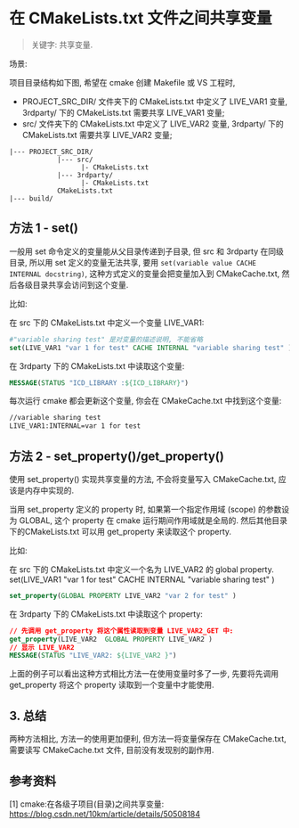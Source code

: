 # 在 CMakeLists.txt 文件之间共享变量  

> 关键字: 共享变量.   

场景:  

项目目录结构如下图, 希望在 cmake 创建 Makefile 或 VS 工程时,  

- PROJECT_SRC_DIR/ 文件夹下的 CMakeLists.txt 中定义了 LIVE_VAR1 变量,  3rdparty/ 下的 CMakeLists.txt 需要共享 LIVE_VAR1 变量;   
- src/ 文件夹下的 CMakeLists.txt 中定义了 LIVE_VAR2 变量, 3rdparty/ 下的 CMakeLists.txt 需要共享 LIVE_VAR2 变量;   

```
|--- PROJECT_SRC_DIR/
            |--- src/
                  |- CMakeLists.txt
            |--- 3rdparty/
                  |- CMakeLists.txt
            CMakeLists.txt
|--- build/
```

## 方法 1 - set()  

一般用 set 命令定义的变量能从父目录传递到子目录, 但 src 和 3rdparty 在同级目录, 所以用 set 定义的变量无法共享, 要用 `set(variable value CACHE INTERNAL docstring)`, 这种方式定义的变量会把变量加入到 CMakeCache.txt, 然后各级目录共享会访问到这个变量.  

比如:  

在 src 下的 CMakeLists.txt 中定义一个变量 LIVE_VAR1:  

```cmake
#"variable sharing test" 是对变量的描述说明, 不能省略
set(LIVE_VAR1 "var 1 for test" CACHE INTERNAL "variable sharing test" )
```

在 3rdparty 下的 CMakeLists.txt 中读取这个变量:  

```cmake
MESSAGE(STATUS "ICD_LIBRARY :${ICD_LIBRARY}")
```

每次运行 cmake 都会更新这个变量, 你会在 CMakeCache.txt 中找到这个变量:  

```txt
//variable sharing test
LIVE_VAR1:INTERNAL=var 1 for test
```

## 方法 2 - set_property()/get_property()  

使用 set_property() 实现共享变量的方法, 不会将变量写入 CMakeCache.txt, 应该是内存中实现的.   

当用 set_property 定义的 property 时, 如果第一个指定作用域 (scope) 的参数设为 GLOBAL, 这个 property 在 cmake 运行期间作用域就是全局的. 然后其他目录下的CMakeLists.txt 可以用 get_property 来读取这个 property.  

比如:   

在 src 下的 CMakeLists.txt 中定义一个名为 LIVE_VAR2 的 global property.  
set(LIVE_VAR1 "var 1 for test" CACHE INTERNAL "variable sharing test" )

```cmake
set_property(GLOBAL PROPERTY LIVE_VAR2 "var 2 for test" )
```

在 3rdparty 下的 CMakeLists.txt 中读取这个 property:  

```cmake
// 先调用 get_property 将这个属性读取到变量 LIVE_VAR2_GET 中: 
get_property(LIVE_VAR2  GLOBAL PROPERTY LIVE_VAR2 ) 
// 显示 LIVE_VAR2  
MESSAGE(STATUS "LIVE_VAR2: ${LIVE_VAR2 }")
```

上面的例子可以看出这种方式相比方法一在使用变量时多了一步, 先要将先调用get_property 将这个 property 读取到一个变量中才能使用.  

## 3. 总结 

两种方法相比, 方法一的使用更加便利, 但方法一将变量保存在 CMakeCache.txt, 需要读写 CMakeCache.txt 文件, 目前没有发现别的副作用.  


## 参考资料  

[1] cmake:在各级子项目(目录)之间共享变量: https://blog.csdn.net/10km/article/details/50508184  

